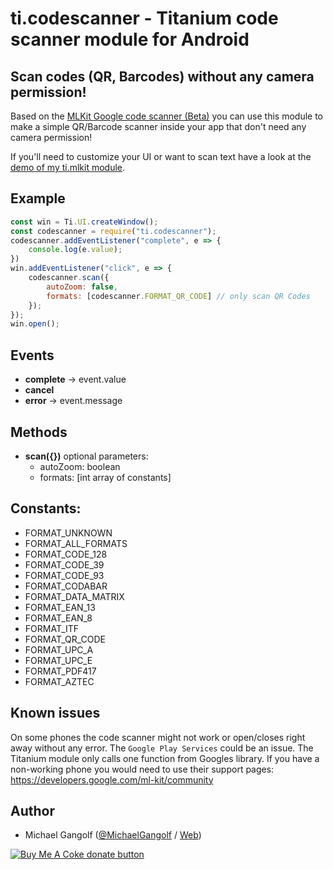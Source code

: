 # ti.codescanner - Titanium code scanner module for Android

## Scan codes (QR, Barcodes) without any camera permission!

Based on the <a href="https://developers.google.com/ml-kit/code-scanner">MLKit Google code scanner (Beta)</a> you can use this module to make a simple QR/Barcode scanner inside your app that don't need any camera permission!

If you'll need to customize your UI or want to scan text have a look at the <a href="https://github.com/m1ga/titanium-mlkit-demo">demo of my ti.mlkit module</a>.

## Example

```js
const win = Ti.UI.createWindow();
const codescanner = require("ti.codescanner");
codescanner.addEventListener("complete", e => {
	console.log(e.value);
})
win.addEventListener("click", e => {
	codescanner.scan({
		autoZoom: false,
		formats: [codescanner.FORMAT_QR_CODE] // only scan QR Codes
	});
});
win.open();
```

## Events
* <b>complete</b> -> event.value
* <b>cancel</b>
* <b>error</b> -> event.message

## Methods
* <b>scan({})</b>
	optional parameters:
	* autoZoom: boolean
	* formats: [int array of constants]

## Constants:
* FORMAT_UNKNOWN
* FORMAT_ALL_FORMATS
* FORMAT_CODE_128
* FORMAT_CODE_39
* FORMAT_CODE_93
* FORMAT_CODABAR
* FORMAT_DATA_MATRIX
* FORMAT_EAN_13
* FORMAT_EAN_8
* FORMAT_ITF
* FORMAT_QR_CODE
* FORMAT_UPC_A
* FORMAT_UPC_E
* FORMAT_PDF417
* FORMAT_AZTEC

## Known issues

On some phones the code scanner might not work or open/closes right away without any error. The `Google Play Services` could be an issue.
The Titanium module only calls one function from Googles library. If you have a non-working phone you would need to use their support pages: https://developers.google.com/ml-kit/community

## Author

- Michael Gangolf ([@MichaelGangolf](https://twitter.com/MichaelGangolf) / [Web](http://migaweb.de))

<span class="badge-buymeacoffee"><a href="https://www.buymeacoffee.com/miga" title="donate"><img src="https://img.shields.io/badge/buy%20me%20a%20coke-donate-orange.svg" alt="Buy Me A Coke donate button" /></a></span>
